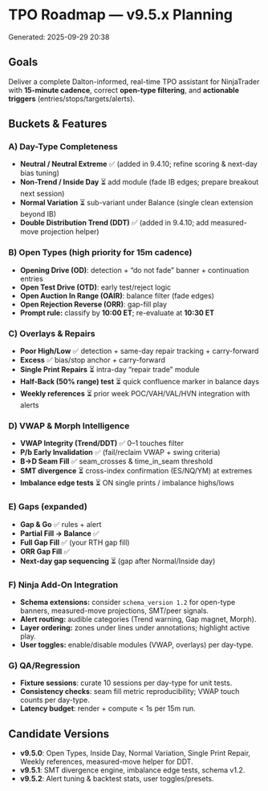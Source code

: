# TPO Roadmap — v9.5.x Planning
Generated: 2025-09-29 20:38

## Goals
Deliver a complete Dalton-informed, real-time TPO assistant for NinjaTrader with **15-minute cadence**, correct **open-type filtering**, and **actionable triggers** (entries/stops/targets/alerts).

## Buckets & Features

### A) Day-Type Completeness
- **Neutral / Neutral Extreme** ✅ (added in 9.4.10; refine scoring & next-day bias tuning)
- **Non-Trend / Inside Day** ⏳ add module (fade IB edges; prepare breakout next session)
- **Normal Variation** ⏳ sub-variant under Balance (single clean extension beyond IB)
- **Double Distribution Trend (DDT)** ✅ (added in 9.4.10; add measured-move projection helper)

### B) Open Types (high priority for 15m cadence)
- **Opening Drive (OD)**: detection + “do not fade” banner + continuation entries
- **Open Test Drive (OTD)**: early test/reject logic
- **Open Auction In Range (OAIR)**: balance filter (fade edges)
- **Open Rejection Reverse (ORR)**: gap-fill play
- **Prompt rule:** classify by **10:00 ET**; re-evaluate at **10:30 ET**

### C) Overlays & Repairs
- **Poor High/Low** ✅ detection + same-day repair tracking + carry-forward
- **Excess** ✅ bias/stop anchor + carry-forward
- **Single Print Repairs** ⏳ intra-day “repair trade” module
- **Half-Back (50% range) test** ⏳ quick confluence marker in balance days
- **Weekly references** ⏳ prior week POC/VAH/VAL/HVN integration with alerts

### D) VWAP & Morph Intelligence
- **VWAP Integrity (Trend/DDT)** ✅ 0–1 touches filter
- **P/b Early Invalidation** ✅ (fail/reclaim VWAP + swing criteria)
- **B→D Seam Fill** ✅ seam_crosses & time_in_seam threshold
- **SMT divergence** ⏳ cross-index confirmation (ES/NQ/YM) at extremes
- **Imbalance edge tests** ⏳ ON single prints / imbalance highs/lows

### E) Gaps (expanded)
- **Gap & Go** ✅ rules + alert
- **Partial Fill → Balance** ✅
- **Full Gap Fill** ✅ (your RTH gap fill)
- **ORR Gap Fill** ✅
- **Next-day gap sequencing** ⏳ (gap after Normal/Inside day)

### F) Ninja Add‑On Integration
- **Schema extensions:** consider `schema_version 1.2` for open-type banners, measured-move projections, SMT/peer signals.  
- **Alert routing:** audible categories (Trend warning, Gap magnet, Morph).  
- **Layer ordering:** zones under lines under annotations; highlight active play.  
- **User toggles:** enable/disable modules (VWAP, overlays) per day-type.  

### G) QA/Regression
- **Fixture sessions**: curate 10 sessions per day-type for unit tests.  
- **Consistency checks**: seam fill metric reproducibility; VWAP touch counts per day-type.  
- **Latency budget**: render + compute < 1s per 15m run.

## Candidate Versions
- **v9.5.0**: Open Types, Inside Day, Normal Variation, Single Print Repair, Weekly references, measured-move helper for DDT.  
- **v9.5.1**: SMT divergence engine, imbalance edge tests, schema v1.2.  
- **v9.5.2**: Alert tuning & backtest stats, user toggles/presets.

